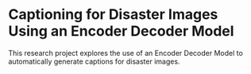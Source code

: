 # Captioning for Disaster Images Using an Encoder Decoder Model
This research project explores the use of an Encoder Decoder Model to automatically generate captions for disaster images.
